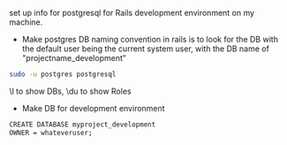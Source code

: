 set up info for postgresql for Rails development environment on my machine. 

* Make postgres DB
	naming convention in rails is to look for the DB with the default user being the current system user, with the DB name of "projectname_development"

```bash
sudo -u postgres postgresql
```
\l to show DBs, \du to show Roles

* Make DB for development environment
```bash
CREATE DATABASE myproject_development
OWNER = whateveruser;
```

